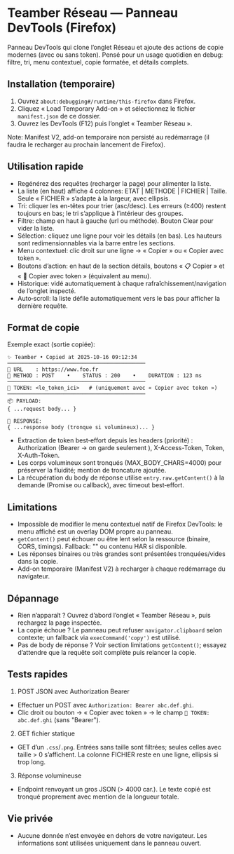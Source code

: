 # Teamber Réseau — Panneau DevTools (Firefox)

Panneau DevTools qui clone l’onglet Réseau et ajoute des actions de copie modernes (avec ou sans token). Pensé pour un usage quotidien en debug: filtre, tri, menu contextuel, copie formatée, et détails complets.

## Installation (temporaire)
1. Ouvrez `about:debugging#/runtime/this-firefox` dans Firefox.
2. Cliquez « Load Temporary Add-on » et sélectionnez le fichier `manifest.json` de ce dossier.
3. Ouvrez les DevTools (F12) puis l’onglet « Teamber Réseau ».

Note: Manifest V2, add-on temporaire non persisté au redémarrage (il faudra le recharger au prochain lancement de Firefox).

## Utilisation rapide
- Regénérez des requêtes (recharger la page) pour alimenter la liste.
- La liste (en haut) affiche 4 colonnes: ETAT | METHODE | FICHIER | Taille. Seule « FICHIER » s’adapte à la largeur, avec ellipsis.
- Tri: cliquer les en-têtes pour trier (asc/desc). Les erreurs (≥400) restent toujours en bas; le tri s’applique à l’intérieur des groupes.
- Filtre: champ en haut à gauche (url ou méthode). Bouton Clear pour vider la liste.
- Sélection: cliquez une ligne pour voir les détails (en bas). Les hauteurs sont redimensionnables via la barre entre les sections.
- Menu contextuel: clic droit sur une ligne → « Copier » ou « Copier avec token ».
- Boutons d’action: en haut de la section détails, boutons « 📋 Copier » et « 🔐 Copier avec token » (équivalent au menu).
- Historique: vidé automatiquement à chaque rafraîchissement/navigation de l’onglet inspecté.
- Auto‑scroll: la liste défile automatiquement vers le bas pour afficher la dernière requête.

## Format de copie
Exemple exact (sortie copiée):

```
✨ Teamber • Copied at 2025-10-16 09:12:34
────────────────────────────────────────────
🔗 URL    : https://www.foo.fr
🚀 METHOD : POST    •    STATUS : 200    •    DURATION : 123 ms
────────────────────────────────────────────
🔑 TOKEN: <le_token_ici>   # (uniquement avec « Copier avec token »)
────────────────────────────────────────────
📦 PAYLOAD:
{ ...request body... }

🧾 RESPONSE:
{ ...response body (tronque si volumineux)... }
```

- Extraction de token best‑effort depuis les headers (priorité) : Authorization (Bearer <token> → on garde seulement <token>), X-Access-Token, Token, X-Auth-Token.
- Les corps volumineux sont tronqués (MAX_BODY_CHARS=4000) pour préserver la fluidité; mention de troncature ajoutée.
- La récupération du body de réponse utilise `entry.raw.getContent()` à la demande (Promise ou callback), avec timeout best‑effort.

## Limitations
- Impossible de modifier le menu contextuel natif de Firefox DevTools: le menu affiché est un overlay DOM propre au panneau.
- `getContent()` peut échouer ou être lent selon la ressource (binaire, CORS, timings). Fallback: "<unable to read response>" ou contenu HAR si disponible.
- Les réponses binaires ou très grandes sont présentées tronquées/vides dans la copie.
- Add-on temporaire (Manifest V2) à recharger à chaque redémarrage du navigateur.

## Dépannage
- Rien n’apparaît ? Ouvrez d’abord l’onglet « Teamber Réseau », puis rechargez la page inspectée.
- La copie échoue ? Le panneau peut refuser `navigator.clipboard` selon contexte; un fallback via `execCommand('copy')` est utilisé.
- Pas de body de réponse ? Voir section limitations `getContent()`; essayez d’attendre que la requête soit complète puis relancer la copie.

## Tests rapides
1) POST JSON avec Authorization Bearer
- Effectuer un POST avec `Authorization: Bearer abc.def.ghi`.
- Clic droit ou bouton → « Copier avec token » → le champ `🔑 TOKEN: abc.def.ghi` (sans "Bearer").

2) GET fichier statique
- GET d’un `.css`/`.png`. Entrées sans taille sont filtrées; seules celles avec taille > 0 s’affichent. La colonne FICHIER reste en une ligne, ellipsis si trop long.

3) Réponse volumineuse
- Endpoint renvoyant un gros JSON (> 4000 car.). Le texte copié est tronqué proprement avec mention de la longueur totale.

## Vie privée
- Aucune donnée n’est envoyée en dehors de votre navigateur. Les informations sont utilisées uniquement dans le panneau ouvert.
